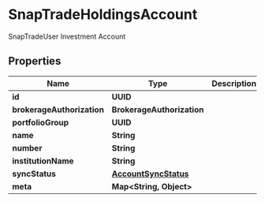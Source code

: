 

# SnapTradeHoldingsAccount

SnapTradeUser Investment Account

## Properties

| Name | Type | Description | Notes |
|------------ | ------------- | ------------- | -------------|
|**id** | **UUID** |  |  [optional] |
|**brokerageAuthorization** | **BrokerageAuthorization** |  |  [optional] |
|**portfolioGroup** | **UUID** |  |  [optional] |
|**name** | **String** |  |  [optional] |
|**number** | **String** |  |  [optional] |
|**institutionName** | **String** |  |  [optional] |
|**syncStatus** | [**AccountSyncStatus**](AccountSyncStatus.md) |  |  [optional] |
|**meta** | **Map&lt;String, Object&gt;** |  |  [optional] |




